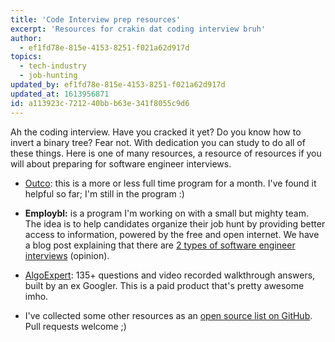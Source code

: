 ```yaml
---
title: 'Code Interview prep resources'
excerpt: 'Resources for crakin dat coding interview bruh'
author:
  - ef1fd78e-815e-4153-8251-f021a62d917d
topics:
  - tech-industry
  - job-hunting
updated_by: ef1fd78e-815e-4153-8251-f021a62d917d
updated_at: 1613956871
id: a113923c-7212-40bb-b63e-341f8055c9d6
---
```

Ah the coding interview. Have you cracked it yet? Do you know how to invert a binary tree? Fear not. With dedication you can study to do all of these things. Here is one of many resources, a resource of resources if you will about preparing for software engineer interviews.

- [Outco](https://www.outco.io/): this is a more or less full time program for a month. I've found it helpful so far; I'm still in the program :)


- **Employbl:** is a program I'm working on with a small but mighty team. The idea is to help candidates organize their job hunt by providing better access to information, powered by the free and open internet. We have a blog post explaining that there are [2 types of software engineer interviews](https://www.employbl.com/blog/2-types-of-software-engineer-interviews) (opinion).


- [AlgoExpert](https://www.algoexpert.io/questions): 135+ questions and video recorded walkthrough answers, built by an ex Googler. This is a paid product that's pretty awesome imho.


- I've collected some other resources as an [open source list on GitHub](https://github.com/connor11528/cs-fundamentals). Pull requests welcome ;)